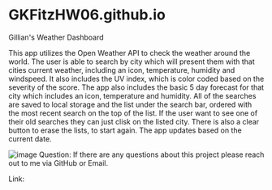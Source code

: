 # GKFitzHW06.github.io

Gillian's Weather Dashboard

This app utilizes the Open Weather API to check the weather around the world. The user is able to search by city which will present them with that cities current weather, including an icon, temperature, humidity and windspeed. It also includes the UV index, which is color coded based on the severity of the score. The app also includes the basic 5 day forecast for that city which includes an icon, temperature and humidity. All of the searches are saved to local storage and the list under the search bar, ordered with the most recent search on the top of the list. If the user want to see one of their old searches they can just clisk on the listed city. There is also a clear button to erase the lists, to start again. The app updates based on the current date. 

![image](https://user-images.githubusercontent.com/73301331/113056215-81390480-9179-11eb-90a3-9251abf2a5b4.png)
Question:
If there are any questions about this project please reach out to me via GitHub or Email.

Link:
